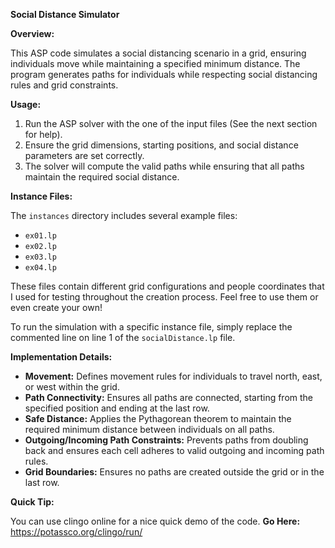 **Social Distance Simulator**

**Overview:**

This ASP code simulates a social distancing scenario in a grid, ensuring individuals move while maintaining a specified minimum distance. The program generates paths for individuals while respecting social distancing rules and grid constraints.

**Usage:**

1. Run the ASP solver with the one of the input files (See the next section for help).
2. Ensure the grid dimensions, starting positions, and social distance parameters are set correctly.
3. The solver will compute the valid paths while ensuring that all paths maintain the required social distance.

**Instance Files:**

The `instances` directory includes several example files:

- `ex01.lp`
- `ex02.lp`
- `ex03.lp`
- `ex04.lp`

These files contain different grid configurations and people coordinates that I used for testing throughout the creation process. Feel free to use them or even create your own!

To run the simulation with a specific instance file, simply replace the commented line on line 1 of the `socialDistance.lp` file.

**Implementation Details:**

- **Movement:** Defines movement rules for individuals to travel north, east, or west within the grid.
- **Path Connectivity:** Ensures all paths are connected, starting from the specified position and ending at the last row.
- **Safe Distance:** Applies the Pythagorean theorem to maintain the required minimum distance between individuals on all paths.
- **Outgoing/Incoming Path Constraints:** Prevents paths from doubling back and ensures each cell adheres to valid outgoing and incoming path rules.
- **Grid Boundaries:** Ensures no paths are created outside the grid or in the last row.

**Quick Tip:**

You can use clingo online for a nice quick demo of the code.
**Go Here:** https://potassco.org/clingo/run/
